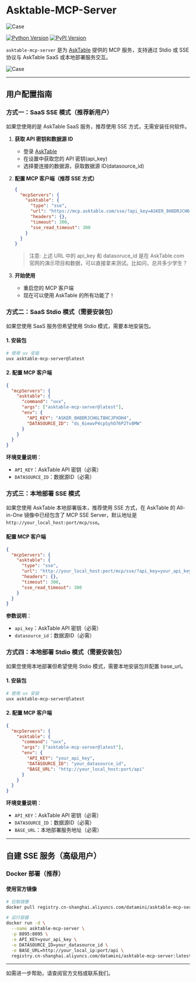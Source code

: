 # Asktable-MCP-Server
![Case](https://s3.bmp.ovh/imgs/2025/07/02/a16c161e3570120b.png )

[![Python Version](https://img.shields.io/badge/python-3.10+-blue.svg)](https://www.python.org/)
[![PyPI Version](https://img.shields.io/pypi/v/asktable-mcp-server.svg)](https://pypi.org/project/asktable-mcp-server/)

`asktable-mcp-server` 是为 [AskTable](https://www.asktable.com/) 提供的 MCP 服务，支持通过 Stdio 或 SSE 协议与 AskTable SaaS 或本地部署服务交互。

![Case](https://s3.bmp.ovh/imgs/2025/07/02/7de2a851031f6913.png)



---

## 用户配置指南

### 方式一：SaaS SSE 模式（推荐新用户）

如果您使用的是 AskTable SaaS 服务，推荐使用 SSE 方式，无需安装任何软件。


1. **获取 API 密钥和数据源 ID**
   - 登录 [AskTable](https://www.asktable.com/)
   - 在设置中获取您的 API 密钥(api_key)
   - 选择要连接的数据源，获取数据源 ID(datasource_id)

2. **配置 MCP 客户端（推荐 SSE 方式）**
   ```json
   {
     "mcpServers": {
       "asktable": {
         "type": "sse",
         "url": "https://mcp.asktable.com/sse/?api_key=ASKER_8H8DRJCH6LT8HCJPXOH4&datasource_id=ds_6iewvP4cpSyhO76P2Tv8MW",
         "headers": {},
         "timeout": 300,
         "sse_read_timeout": 300
       }
     }
   }
   ```
   > 注意: 上述 URL 中的 api_key 和 datasoruce_id 是在 AskTable.com 官网的演示项目和数据，可以直接拿来测试。比如问，总共多少学生？

3. **开始使用**
   - 重启您的 MCP 客户端
   - 现在可以使用 AskTable 的所有功能了！

### 方式二：SaaS Stdio 模式（需要安装包）

如果您使用 SaaS 服务但希望使用 Stdio 模式，需要本地安装包。

#### 1. 安装包
```bash
# 使用 uv 安装
uvx asktable-mcp-server@latest
```

#### 2. 配置 MCP 客户端

```json
{
  "mcpServers": {
    "asktable": {
      "command": "uvx",
      "args": ["asktable-mcp-server@latest"],
      "env": {
        "API_KEY": "ASKER_8H8DRJCH6LT8HCJPXOH4",
        "DATASOURCE_ID": "ds_6iewvP4cpSyhO76P2Tv8MW"
      }
    }
  }
}
```

**环境变量说明**：
- `API_KEY`：AskTable API 密钥（必需）
- `DATASOURCE_ID`：数据源ID（必需）

### 方式三：本地部署 SSE 模式

如果您使用 AskTable 本地部署版本，推荐使用 SSE 方式，在 AskTable 的 All-in-One 镜像中已经包含了 MCP SSE Server，默认地址是`http://your_local_host:port/mcp/sse`。

#### 配置 MCP 客户端

```json
{
  "mcpServers": {
    "asktable": {
      "type": "sse",
      "url": "http://your_local_host:port/mcp/sse/?api_key=your_api_key&datasource_id=your_datasource_id",
      "headers": {},
      "timeout": 300,
      "sse_read_timeout": 300
    }
  }
}
```

**参数说明**：
- `api_key`：AskTable API 密钥（必需）
- `datasource_id`：数据源ID（必需）

### 方式四：本地部署 Stdio 模式（需要安装包）

如果您使用本地部署但希望使用 Stdio 模式，需要本地安装包并配置 base_url。

#### 1. 安装包
```bash
# 使用 uv 安装
uvx asktable-mcp-server@latest
```

#### 2. 配置 MCP 客户端

```json
{
  "mcpServers": {
    "asktable": {
      "command": "uvx",
      "args": ["asktable-mcp-server@latest"],
      "env": {
        "API_KEY": "your_api_key",
        "DATASOURCE_ID": "your_datasource_id",
        "BASE_URL": "http://your_local_host:port/api"
      }
    }
  }
}
```

**环境变量说明**：
- `API_KEY`：AskTable API 密钥（必需）
- `DATASOURCE_ID`：数据源ID（必需）
- `BASE_URL`：本地部署服务地址（必需）



---

## 自建 SSE 服务（高级用户）


### Docker 部署（推荐）

#### 使用官方镜像
```bash
# 拉取镜像
docker pull registry.cn-shanghai.aliyuncs.com/datamini/asktable-mcp-server:latest

# 运行容器
docker run -d \
  --name asktable-mcp-server \
  -p 8095:8095 \
  -e API_KEY=your_api_key \
  -e DATASOURCE_ID=your_datasource_id \
  -e BASE_URL=http://your_local_ip:port/api \
  registry.cn-shanghai.aliyuncs.com/datamini/asktable-mcp-server:latest
```

---

如需进一步帮助，请查阅官方文档或联系我们。
